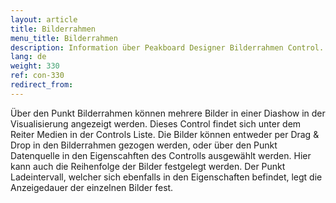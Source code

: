 ```yaml
---
layout: article
title: Bilderrahmen
menu_title: Bilderrahmen
description: Information über Peakboard Designer Bilderrahmen Control.
lang: de
weight: 330
ref: con-330
redirect_from:
---
```


Über den Punkt Bilderrahmen können mehrere Bilder in einer Diashow in der Visualisierung angezeigt werden. 
Dieses Control findet sich unter dem Reiter Medien in der Controls Liste. 
Die Bilder können entweder per Drag & Drop in den Bilderrahmen gezogen werden, oder über den Punkt Datenquelle in den Eigenscahften des Controlls ausgewählt werden.
Hier kann auch die Reihenfolge der Bilder festgelegt werden. 
Der Punkt Ladeintervall, welcher sich ebenfalls in den Eigenschaften befindet, legt die Anzeigedauer der einzelnen Bilder fest.